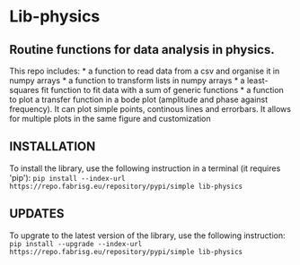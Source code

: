 # Lib-physics
## Routine functions for data analysis in physics. 

This repo includes:
	* a function to read data from a csv and organise it in numpy arrays
	* a function to transform lists in numpy arrays
	* a least-squares fit function to fit data with a sum of generic functions
	* a function to plot a transfer function in a bode plot (amplitude and phase against frequency). It can plot simple points, continous lines and errorbars. It allows for multiple plots in the same figure and customization

## INSTALLATION
To install the library, use the following instruction in a terminal (it requires 'pip'):
	`pip install --index-url https://repo.fabrisg.eu/repository/pypi/simple lib-physics`

## UPDATES
To upgrate to the latest version of the library, use the following instruction:
	`pip install --upgrade --index-url https://repo.fabrisg.eu/repository/pypi/simple lib-physics`
